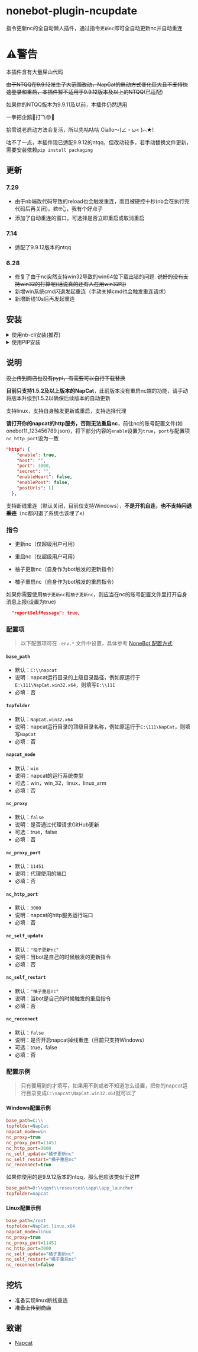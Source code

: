 # nonebot-plugin-ncupdate
指令更新nc的全自动懒人插件，通过指令`更新nc`即可全自动更新nc并自动重连

# ⚠警告
本插件含有大量屎山代码

~~由于NTQQ在9.9.12发生了大范围改动，NapCat的启动方式变化巨大且不支持快速登录和重启，本插件暂不适用于9.9.12版本及以上的NTQQ~~(已适配)


如果你的NTQQ版本为9.9.11及以前，本插件仍然适用

一拳把企鹅🐎打飞😡👊

拾雪说老启动方法会复活，所以先咕咕咕 Ciallo～(∠・ω< )⌒★!

咕不了一点，本插件现已适配9.9.12的ntqq，但改动较多，若手动替换文件更新，需要安装依赖`pip install packaging`
## 更新
### 7.29
- 由于nb端改代码导致的reload也会触发重连，而且被硬控十秒(nb会在执行完代码后再关闭)。欸🤓👆，我有个好点子
- 添加了自动重连的窗口，可选择是否立即重启或取消重启
### 7.14
- 适配了9.9.12版本的ntqq
### 6.28
- 修复了由于nc突然支持win32导致的win64位下载出错的问题. ~~说好的没有支持win32的打算呢(话说真的还有人在用win32吗)~~
- 新增win系统cmd闪退发起重连（手动关掉cmd也会触发重连请求）
- 新增断线10s后再发起重连

## 安装
<details>
<summary>使用nb-cli安装(推荐)</summary>


    nb plugin install nonebot-plugin-ncupdate
    

</details>

<details>
<summary>使用PIP安装</summary>


    pip install nonebot-plugin-ncupdate
    
若安装了虚拟环境，请在虚拟环境中操作。安装完成后，请在你的`bot.py`文件中添加以下代码来导入插件：
 `nonebot.load_plugin("nonebot_plugin_ncupdate")`
</details>

## 说明
~~没上传到商店也没有pypi，有需要可以自行下载替换~~

**目前只支持1.5.2及以上版本的NapCat**，此前版本没有重启nc端的功能，请手动将版本升级到1.5.2以确保后续版本的自动更新

支持linux，支持自身触发更新或重启，支持选择代理


**请打开你的napcat的http服务，否则无法重启nc**，前往nc的账号配置文件(如onebot11_123456789.json)，将下部分内容的`enable`设置为`true`，`port`与配置项`nc_http_port`设为一致
```json
"http": {
    "enable": true,
    "host": "",
    "port": 3000,
    "secret": "",
    "enableHeart": false,
    "enablePost": false,
    "postUrls": []
  },
```
支持断线重连（默认关闭，目前仅支持Windows），**不是开机自连，~~也不支持闪退重连~~**（nc都闪退了系统也该埋了x）

### 指令


- 更新nc（仅超级用户可用）

- 重启nc（仅超级用户可用）

- 柚子更新nc（自身作为bot触发的更新指令）

- 柚子重启nc（自身作为bot触发的重启指令）

如果你需要使用`柚子更新nc`和`柚子更新nc`，则应当在nc的账号配置文件里打开自身消息上报(设置为true)
```json
  "reportSelfMessage": true,
```
### 配置项

> 以下配置项可在 `.env.*` 文件中设置，具体参考 [NoneBot 配置方式](https://nonebot.dev/docs/appendices/config)

#### `base_path`

- 默认：`C:\\napcat`
- 说明：napcat运行目录的上级目录路径，例如原运行于`E:\111\NapCat.win32.x64`，则填写`E:\\111`
- 必填：否

#### `topfolder`

- 默认：`NapCat.win32.x64`
- 说明：napcat运行目录的顶级目录名称，例如原运行于`E:\111\NapCat`，则填写`NapCat`
- 必填：否

#### `napcat_mode`

- 默认：`win`
- 说明：napcat的运行系统类型
- 可选：win，win_32，linux，linux_arm
- 必填：否

#### `nc_proxy`

- 默认：`false`
- 说明：是否通过代理请求GitHub更新
- 可选：true，false
- 必填：否

#### `nc_proxy_port`

- 默认：`11451`
- 说明：代理使用的端口
- 必填：否

#### `nc_http_port`

- 默认：`3000`
- 说明：napcat的http服务运行端口
- 必填：否

#### `nc_self_update`

- 默认：`"柚子更新nc"`
- 说明：当bot是自己的时候触发的更新指令
- 必填：否

#### `nc_self_restart`

- 默认：`"柚子重启nc"`
- 说明：当bot是自己的时候触发的重启指令
- 必填：否

#### `nc_reconnect`

- 默认：`false`
- 说明：是否开启napcat掉线重连（目前只支持Windows）
- 可选：true，false
- 必填：否

### 配置示例
> 只有要用到的才填写，如果用不到或者不知道怎么设置，把你的napcat运行目录变成`C:\napcat\NapCat.win32.x64`就可以了
#### Windows配置示例
```ini
base_path=C:\\
topfolder=NapCat
napcat_mode=win
nc_proxy=true
nc_proxy_port=11451
nc_http_port=3000
nc_self_update="橘子更新nc"
nc_self_restart="橘子重启nc"
nc_reconnect=true
```
如果你使用的是9.9.12版本的ntqq，那么他应该类似于这样
```ini
base_path=D:\\qqnt\\resources\\app\\app_launcher
topfolder=napcat
```
#### Linux配置示例
```ini
base_path=/root
topfolder=NapCat.linux.x64
napcat_mode=linux
nc_proxy=true
nc_proxy_port=11451
nc_http_port=3000
nc_self_update="橘子更新nc"
nc_self_restart="橘子重启nc"
nc_reconnect=false
```
## 挖坑
- 准备实现linux断线重连
- ~~准备上传到商店~~

## 致谢


- [Napcat](https://github.com/NapNeko/NapCatQQ)

